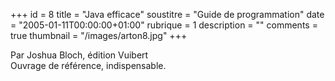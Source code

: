 +++
id = 8
title = "Java efficace"
soustitre = "Guide de programmation"
date = "2005-01-11T00:00:00+01:00"
rubrique = 1
description = ""
comments = true
thumbnail = "/images/arton8.jpg"
+++

<div class="chapo">Par Joshua Bloch, édition Vuibert</div>
Ouvrage de référence, indispensable.
